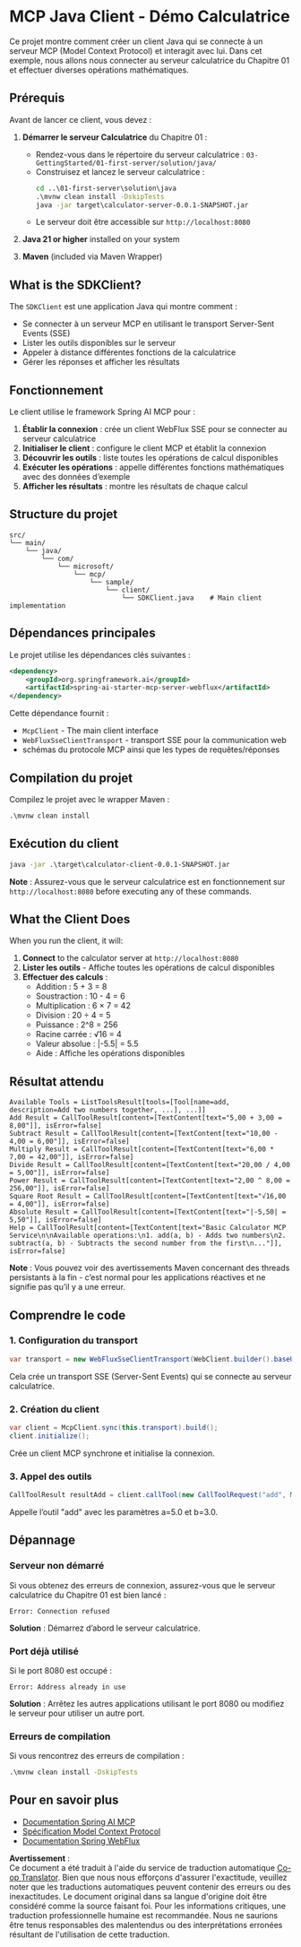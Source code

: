 <!--
CO_OP_TRANSLATOR_METADATA:
{
  "original_hash": "7074b9f4c8cd147c1c10f569d8508c82",
  "translation_date": "2025-06-11T13:03:19+00:00",
  "source_file": "03-GettingStarted/02-client/solution/java/README.md",
  "language_code": "fr"
}
-->
# MCP Java Client - Démo Calculatrice

Ce projet montre comment créer un client Java qui se connecte à un serveur MCP (Model Context Protocol) et interagit avec lui. Dans cet exemple, nous allons nous connecter au serveur calculatrice du Chapitre 01 et effectuer diverses opérations mathématiques.

## Prérequis

Avant de lancer ce client, vous devez :

1. **Démarrer le serveur Calculatrice** du Chapitre 01 :
   - Rendez-vous dans le répertoire du serveur calculatrice : `03-GettingStarted/01-first-server/solution/java/`
   - Construisez et lancez le serveur calculatrice :
     ```cmd
     cd ..\01-first-server\solution\java
     .\mvnw clean install -DskipTests
     java -jar target\calculator-server-0.0.1-SNAPSHOT.jar
     ```
   - Le serveur doit être accessible sur `http://localhost:8080`

2. **Java 21 or higher** installed on your system
3. **Maven** (included via Maven Wrapper)

## What is the SDKClient?

The `SDKClient` est une application Java qui montre comment :
- Se connecter à un serveur MCP en utilisant le transport Server-Sent Events (SSE)
- Lister les outils disponibles sur le serveur
- Appeler à distance différentes fonctions de la calculatrice
- Gérer les réponses et afficher les résultats

## Fonctionnement

Le client utilise le framework Spring AI MCP pour :

1. **Établir la connexion** : crée un client WebFlux SSE pour se connecter au serveur calculatrice
2. **Initialiser le client** : configure le client MCP et établit la connexion
3. **Découvrir les outils** : liste toutes les opérations de calcul disponibles
4. **Exécuter les opérations** : appelle différentes fonctions mathématiques avec des données d’exemple
5. **Afficher les résultats** : montre les résultats de chaque calcul

## Structure du projet

```
src/
└── main/
    └── java/
        └── com/
            └── microsoft/
                └── mcp/
                    └── sample/
                        └── client/
                            └── SDKClient.java    # Main client implementation
```

## Dépendances principales

Le projet utilise les dépendances clés suivantes :

```xml
<dependency>
    <groupId>org.springframework.ai</groupId>
    <artifactId>spring-ai-starter-mcp-server-webflux</artifactId>
</dependency>
```

Cette dépendance fournit :
- `McpClient` - The main client interface
- `WebFluxSseClientTransport` - transport SSE pour la communication web
- schémas du protocole MCP ainsi que les types de requêtes/réponses

## Compilation du projet

Compilez le projet avec le wrapper Maven :

```cmd
.\mvnw clean install
```

## Exécution du client

```cmd
java -jar .\target\calculator-client-0.0.1-SNAPSHOT.jar
```

**Note** : Assurez-vous que le serveur calculatrice est en fonctionnement sur `http://localhost:8080` before executing any of these commands.

## What the Client Does

When you run the client, it will:

1. **Connect** to the calculator server at `http://localhost:8080`
2. **Lister les outils** - Affiche toutes les opérations de calcul disponibles
3. **Effectuer des calculs** :
   - Addition : 5 + 3 = 8
   - Soustraction : 10 - 4 = 6
   - Multiplication : 6 × 7 = 42
   - Division : 20 ÷ 4 = 5
   - Puissance : 2^8 = 256
   - Racine carrée : √16 = 4
   - Valeur absolue : |-5.5| = 5.5
   - Aide : Affiche les opérations disponibles

## Résultat attendu

```
Available Tools = ListToolsResult[tools=[Tool[name=add, description=Add two numbers together, ...], ...]]
Add Result = CallToolResult[content=[TextContent[text="5,00 + 3,00 = 8,00"]], isError=false]
Subtract Result = CallToolResult[content=[TextContent[text="10,00 - 4,00 = 6,00"]], isError=false]
Multiply Result = CallToolResult[content=[TextContent[text="6,00 * 7,00 = 42,00"]], isError=false]
Divide Result = CallToolResult[content=[TextContent[text="20,00 / 4,00 = 5,00"]], isError=false]
Power Result = CallToolResult[content=[TextContent[text="2,00 ^ 8,00 = 256,00"]], isError=false]
Square Root Result = CallToolResult[content=[TextContent[text="√16,00 = 4,00"]], isError=false]
Absolute Result = CallToolResult[content=[TextContent[text="|-5,50| = 5,50"]], isError=false]
Help = CallToolResult[content=[TextContent[text="Basic Calculator MCP Service\n\nAvailable operations:\n1. add(a, b) - Adds two numbers\n2. subtract(a, b) - Subtracts the second number from the first\n..."]], isError=false]
```

**Note** : Vous pouvez voir des avertissements Maven concernant des threads persistants à la fin - c’est normal pour les applications réactives et ne signifie pas qu’il y a une erreur.

## Comprendre le code

### 1. Configuration du transport
```java
var transport = new WebFluxSseClientTransport(WebClient.builder().baseUrl("http://localhost:8080"));
```
Cela crée un transport SSE (Server-Sent Events) qui se connecte au serveur calculatrice.

### 2. Création du client
```java
var client = McpClient.sync(this.transport).build();
client.initialize();
```
Crée un client MCP synchrone et initialise la connexion.

### 3. Appel des outils
```java
CallToolResult resultAdd = client.callTool(new CallToolRequest("add", Map.of("a", 5.0, "b", 3.0)));
```
Appelle l’outil "add" avec les paramètres a=5.0 et b=3.0.

## Dépannage

### Serveur non démarré
Si vous obtenez des erreurs de connexion, assurez-vous que le serveur calculatrice du Chapitre 01 est bien lancé :
```
Error: Connection refused
```
**Solution** : Démarrez d’abord le serveur calculatrice.

### Port déjà utilisé
Si le port 8080 est occupé :
```
Error: Address already in use
```
**Solution** : Arrêtez les autres applications utilisant le port 8080 ou modifiez le serveur pour utiliser un autre port.

### Erreurs de compilation
Si vous rencontrez des erreurs de compilation :
```cmd
.\mvnw clean install -DskipTests
```

## Pour en savoir plus

- [Documentation Spring AI MCP](https://docs.spring.io/spring-ai/reference/api/mcp/)
- [Spécification Model Context Protocol](https://modelcontextprotocol.io/)
- [Documentation Spring WebFlux](https://docs.spring.io/spring-framework/docs/current/reference/html/web-reactive.html)

**Avertissement** :  
Ce document a été traduit à l'aide du service de traduction automatique [Co-op Translator](https://github.com/Azure/co-op-translator). Bien que nous nous efforçons d'assurer l'exactitude, veuillez noter que les traductions automatiques peuvent contenir des erreurs ou des inexactitudes. Le document original dans sa langue d'origine doit être considéré comme la source faisant foi. Pour les informations critiques, une traduction professionnelle humaine est recommandée. Nous ne saurions être tenus responsables des malentendus ou des interprétations erronées résultant de l'utilisation de cette traduction.